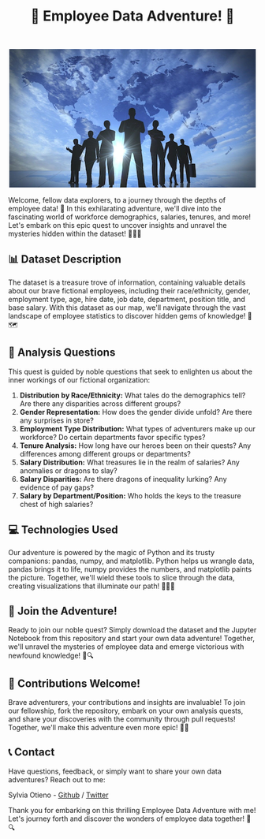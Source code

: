<h1 align="center"> 🚀 Employee Data Adventure! 🚀 </h1> <br>
<p align="center">
  <a href="#">
    <img src="images/employees.jpg">
  </a>
</p>

Welcome, fellow data explorers, to a journey through the depths of employee data! 🎉 In this exhilarating adventure, we'll dive into the fascinating world of workforce demographics, salaries, tenures, and more! Let's embark on this epic quest to uncover insights and unravel the mysteries hidden within the dataset! 🕵️‍♂️💼

## 📊 Dataset Description

The dataset is a treasure trove of information, containing valuable details about our brave fictional employees, including their race/ethnicity, gender, employment type, age, hire date, job date, department, position title, and base salary. With this dataset as our map, we'll navigate through the vast landscape of employee statistics to discover hidden gems of knowledge! 💎🗺️

## 🤔 Analysis Questions

This quest is guided by noble questions that seek to enlighten us about the inner workings of our fictional organization:

1. **Distribution by Race/Ethnicity:** What tales do the demographics tell? Are there any disparities across different groups?
2. **Gender Representation:** How does the gender divide unfold? Are there any surprises in store?
3. **Employment Type Distribution:** What types of adventurers make up our workforce? Do certain departments favor specific types?
4. **Tenure Analysis:** How long have our heroes been on their quests? Any differences among different groups or departments?
5. **Salary Distribution:** What treasures lie in the realm of salaries? Any anomalies or dragons to slay?
6. **Salary Disparities:** Are there dragons of inequality lurking? Any evidence of pay gaps?
7. **Salary by Department/Position:** Who holds the keys to the treasure chest of high salaries?

## 💻 Technologies Used

Our adventure is powered by the magic of Python and its trusty companions: pandas, numpy, and matplotlib. Python helps us wrangle data, pandas brings it to life, numpy provides the numbers, and matplotlib paints the picture. Together, we'll wield these tools to slice through the data, creating visualizations that illuminate our path! 🧙‍♂️🔮

## 🌟 Join the Adventure!

Ready to join our noble quest? Simply download the dataset and the Jupyter Notebook from this repository and start your own data adventure! Together, we'll unravel the mysteries of employee data and emerge victorious with newfound knowledge! 🌟🔍

## 🙌 Contributions Welcome!

Brave adventurers, your contributions and insights are invaluable! To join our fellowship, fork the repository, embark on your own analysis quests, and share your discoveries with the community through pull requests! Together, we'll make this adventure even more epic! 🎉👏

## 📞 Contact

Have questions, feedback, or simply want to share your own data adventures? Reach out to me:

Sylvia Otieno - [Github](https://github.com/sotieno) / [Twitter](https://twitter.com/sotienos)

Thank you for embarking on this thrilling Employee Data Adventure with me! Let's journey forth and discover the wonders of employee data together! 🚀🔍
